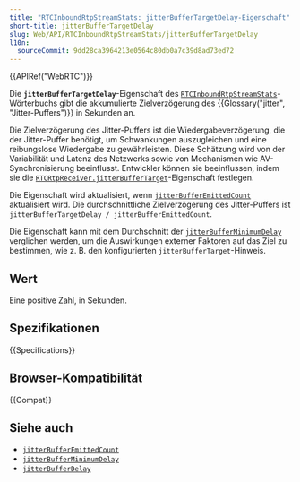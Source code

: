 ```yaml
---
title: "RTCInboundRtpStreamStats: jitterBufferTargetDelay-Eigenschaft"
short-title: jitterBufferTargetDelay
slug: Web/API/RTCInboundRtpStreamStats/jitterBufferTargetDelay
l10n:
  sourceCommit: 9dd28ca3964213e0564c80db0a7c39d8ad73ed72
---
```


{{APIRef("WebRTC")}}

Die **`jitterBufferTargetDelay`**-Eigenschaft des [`RTCInboundRtpStreamStats`](/de/docs/Web/API/RTCInboundRtpStreamStats)-Wörterbuchs gibt die akkumulierte Zielverzögerung des {{Glossary("jitter", "Jitter-Puffers")}} in Sekunden an.

Die Zielverzögerung des Jitter-Puffers ist die Wiedergabeverzögerung, die der Jitter-Puffer benötigt, um Schwankungen auszugleichen und eine reibungslose Wiedergabe zu gewährleisten. Diese Schätzung wird von der Variabilität und Latenz des Netzwerks sowie von Mechanismen wie AV-Synchronisierung beeinflusst. Entwickler können sie beeinflussen, indem sie die [`RTCRtpReceiver.jitterBufferTarget`](/de/docs/Web/API/RTCRtpReceiver/jitterBufferTarget)-Eigenschaft festlegen.

Die Eigenschaft wird aktualisiert, wenn [`jitterBufferEmittedCount`](/de/docs/Web/API/RTCInboundRtpStreamStats/jitterBufferEmittedCount) aktualisiert wird. Die durchschnittliche Zielverzögerung des Jitter-Puffers ist `jitterBufferTargetDelay / jitterBufferEmittedCount`.

Die Eigenschaft kann mit dem Durchschnitt der [`jitterBufferMinimumDelay`](/de/docs/Web/API/RTCInboundRtpStreamStats/jitterBufferTargetDelay) verglichen werden, um die Auswirkungen externer Faktoren auf das Ziel zu bestimmen, wie z. B. den konfigurierten `jitterBufferTarget`-Hinweis.

## Wert

Eine positive Zahl, in Sekunden.

## Spezifikationen

{{Specifications}}

## Browser-Kompatibilität

{{Compat}}

## Siehe auch

- [`jitterBufferEmittedCount`](/de/docs/Web/API/RTCInboundRtpStreamStats/jitterBufferEmittedCount)
- [`jitterBufferMinimumDelay`](/de/docs/Web/API/RTCInboundRtpStreamStats/jitterBufferTargetDelay)
- [`jitterBufferDelay`](/de/docs/Web/API/RTCInboundRtpStreamStats/jitterBufferDelay)

